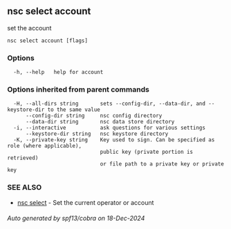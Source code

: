 ## nsc select account

set the account

```
nsc select account [flags]
```

### Options

```
  -h, --help   help for account
```

### Options inherited from parent commands

```
  -H, --all-dirs string       sets --config-dir, --data-dir, and --keystore-dir to the same value
      --config-dir string     nsc config directory
      --data-dir string       nsc data store directory
  -i, --interactive           ask questions for various settings
      --keystore-dir string   nsc keystore directory
  -K, --private-key string    Key used to sign. Can be specified as role (where applicable),
                              public key (private portion is retrieved)
                              or file path to a private key or private key 
```

### SEE ALSO

* [nsc select](nsc_select.md)	 - Set the current operator or account

###### Auto generated by spf13/cobra on 18-Dec-2024

